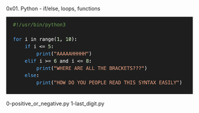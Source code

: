 0x01. Python - if/else, loops, functions


![Alt text](image.png)

0-positive_or_negative.py
1-last_digit.py